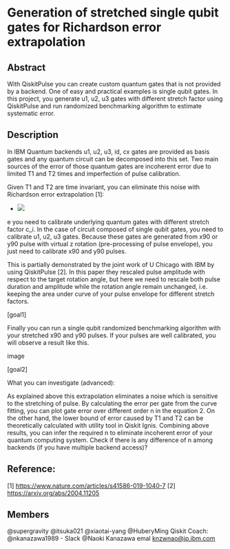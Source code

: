 # Generation of stretched single qubit gates for Richardson error extrapolation
## Abstract
With QiskitPulse you can create custom quantum gates that is not provided by a backend. One of easy and practical examples is single qubit gates. In this project, you generate u1, u2, u3 gates with different stretch factor using QiskitPulse and run randomized benchmarking algorithm to estimate systematic error.

## Description
In IBM Quantum backends u1, u2, u3, id, cx gates are provided as basis gates and any quantum circuit can be decomposed into this set. Two main sources of the error of those quantum gates are incoherent error due to limited T1 and T2 times and imperfection of pulse calibration.

Given T1 and T2 are time invariant, you can eliminate this noise with Richardson error extrapolation [1]:

- <img src="https://latex.codecogs.com/gif.latex?E\hat_K^n (\lambda) = \sum_{i=0}^n {\gamma_i E\hat_K (c_u \lambda} " /> 
e you need to calibrate underlying quantum gates with different stretch factor c_i. In the case of circuit composed of single qubit gates, you need to calibrate u1, u2, u3 gates. Because these gates are generated from x90 or y90 pulse with virtual z rotation (pre-processing of pulse envelope), you just need to calibrate x90 and y90 pulses.

This is partially demonstrated by the joint work of U Chicago with IBM by using QiskitPulse [2]. In this paper they rescaled pulse amplitude with respect to the target rotation angle, but here we need to rescale both pulse duration and amplitude while the rotation angle remain unchanged, i.e. keeping the area under curve of your pulse envelope for different stretch factors.

[goal1]

Finally you can run a single qubit randomized benchmarking algorithm with your stretched x90 and y90 pulses. If your pulses are well calibrated, you will observe a result like this.

image

[goal2]

What you can investigate (advanced):

As explained above this extrapolation eliminates a noise which is sensitive to the stretching of pulse. By calculating the error per gate from the curve fitting, you can plot gate error over different order n in the equation 2.
On the other hand, the lower bound of error caused by T1 and T2 can be theoretically calculated with utility tool in Qiskit Ignis.
Combining above results, you can infer the required n to eliminate incoherent error of your quantum computing system. Check if there is any difference of n among backends (if you have multiple backend access)?
## Reference:
[1] https://www.nature.com/articles/s41586-019-1040-7
[2] https://arxiv.org/abs/2004.11205

## Members
@supergravity
@itsuka021
@xiaotai-yang
@HuberyMing
Qiskit Coach: @nkanazawa1989 - Slack @Naoki Kanazawa emal knzwnao@jp.ibm.com
